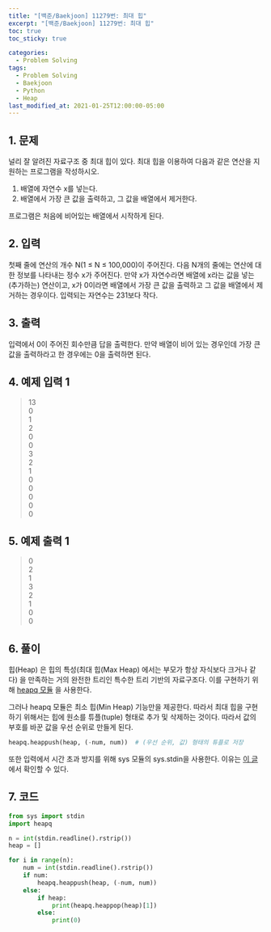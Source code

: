 ```yaml
---
title: "[백준/Baekjoon] 11279번: 최대 힙"
excerpt: "[백준/Baekjoon] 11279번: 최대 힙"
toc: true
toc_sticky: true

categories:
  - Problem Solving
tags:
  - Problem Solving
  - Baekjoon
  - Python
  - Heap
last_modified_at: 2021-01-25T12:00:00-05:00
---
```


## 1. 문제

널리 잘 알려진 자료구조 중 최대 힙이 있다. 최대 힙을 이용하여 다음과 같은 연산을 지원하는 프로그램을 작성하시오.

1. 배열에 자연수 x를 넣는다.
2. 배열에서 가장 큰 값을 출력하고, 그 값을 배열에서 제거한다.

프로그램은 처음에 비어있는 배열에서 시작하게 된다.

## 2. 입력

첫째 줄에 연산의 개수 N(1 ≤ N ≤ 100,000)이 주어진다. 다음 N개의 줄에는 연산에 대한 정보를 나타내는 정수 x가 주어진다. 만약 x가 자연수라면 배열에 x라는 값을 넣는(추가하는) 연산이고, x가 0이라면 배열에서 가장 큰 값을 출력하고 그 값을 배열에서 제거하는 경우이다. 입력되는 자연수는 231보다 작다.

## 3. 출력

입력에서 0이 주어진 회수만큼 답을 출력한다. 만약 배열이 비어 있는 경우인데 가장 큰 값을 출력하라고 한 경우에는 0을 출력하면 된다.

## 4. 예제 입력 1

> 13  
> 0  
> 1  
> 2  
> 0  
> 0  
> 3  
> 2  
> 1  
> 0  
> 0  
> 0  
> 0  
> 0

## 5. 예제 출력 1

> 0  
> 2  
> 1  
> 3  
> 2  
> 1  
> 0  
> 0

## 6. 풀이

힙(Heap) 은 힙의 특성(최대 힙(Max Heap) 에서는 부모가 항상 자식보다 크거나 같다) 을 만족하는 거의 완전한 트리인 특수한 트리 기반의 자료구조다. 이를 구현하기 위해 [heapq 모듈](https://www.daleseo.com/python-heapq/) 을 사용한다.

그러나 heapq 모듈은 최소 힙(Min Heap) 기능만을 제공한다. 따라서 최대 힙을 구현하기 위해서는 힙에 원소를 튜플(tuple) 형태로 추가 및 삭제하는 것이다. 따라서 값의 부호를 바꾼 값을 우선 순위로 만들게 된다.

```python
heapq.heappush(heap, (-num, num))  # (우선 순위, 값) 형태의 튜플로 저장
```

또한 입력에서 시간 초과 방지를 위해 sys 모듈의 sys.stdin을 사용한다. 이유는 [이 글](https://www.acmicpc.net/board/view/855) 에서 확인할 수 있다.

## 7. 코드

```python
from sys import stdin
import heapq

n = int(stdin.readline().rstrip())
heap = []

for i in range(n):
    num = int(stdin.readline().rstrip())
    if num:
        heapq.heappush(heap, (-num, num))
    else:
        if heap:
            print(heapq.heappop(heap)[1])
        else:
            print(0)

```
